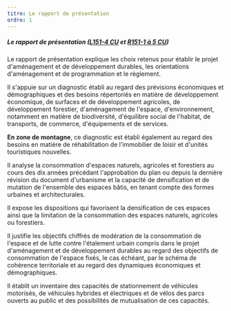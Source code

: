 ```yaml
---
titre: Le rapport de présentation
ordre: 1
---
```


##### Le rapport de présentation ([L151-4 CU](https://www.legifrance.gouv.fr/codes/section_lc/LEGITEXT000006074075/LEGISCTA000031211153/#LEGISCTA000031211918) et [R151-1 à 5 CU](https://www.legifrance.gouv.fr/codes/section_lc/LEGITEXT000006074075/LEGISCTA000031719979/#LEGISCTA000031720659))

Le rapport de présentation explique les choix retenus pour établir le projet d'aménagement et de développement durables, les orientations d'aménagement et de programmation et le règlement.

Il s'appuie sur un diagnostic établi au regard des prévisions économiques et démographiques et des besoins répertoriés en matière de développement économique, de surfaces et de développement agricoles, de développement forestier, d'aménagement de l'espace, d'environnement, notamment en matière de biodiversité, d'équilibre social de l'habitat, de transports, de commerce, d'équipements et de services.

**En zone de montagne**, ce diagnostic est établi également au regard des besoins en matière de réhabilitation de l'immobilier de loisir et d'unités touristiques nouvelles.

Il analyse la consommation d'espaces naturels, agricoles et forestiers au cours des dix années précédant l'approbation du plan ou depuis la dernière révision du document d'urbanisme et la capacité de densification et de mutation de l'ensemble des espaces bâtis, en tenant compte des formes urbaines et architecturales.

Il expose les dispositions qui favorisent la densification de ces espaces ainsi que la limitation de la consommation des espaces naturels, agricoles ou forestiers.

Il justifie les objectifs chiffrés de modération de la consommation de l'espace et de lutte contre l'étalement urbain compris dans le projet d'aménagement et de développement durables au regard des objectifs de consommation de l'espace fixés, le cas échéant, par le schéma de cohérence territoriale et au regard des dynamiques économiques et démographiques.

Il établit un inventaire des capacités de stationnement de véhicules motorisés, de véhicules
hybrides et électriques et de vélos des parcs ouverts au public et des possibilités de mutualisation de ces capacités.
